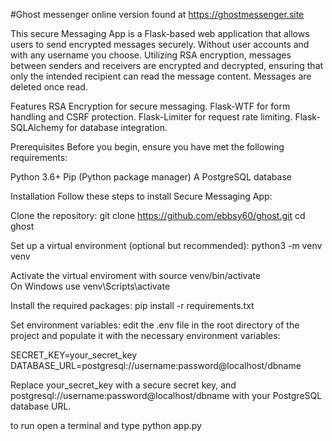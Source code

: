 #﻿Ghost messenger  online version found at https://ghostmessenger.site
 
This secure Messaging App is a Flask-based web application that allows users to send encrypted messages securely. Without user accounts and with any username you choose. Utilizing RSA encryption, messages between senders and receivers are encrypted and decrypted, ensuring that only the intended recipient can read the message content. Messages are deleted once read.

Features
RSA Encryption for secure messaging.
Flask-WTF for form handling and CSRF protection.
Flask-Limiter for request rate limiting.
Flask-SQLAlchemy for database integration.

Prerequisites
Before you begin, ensure you have met the following requirements:

Python 3.6+
Pip (Python package manager)
A PostgreSQL database


Installation
Follow these steps to install Secure Messaging App:

Clone the repository:
git clone https://github.com/ebbsy60/ghost.git
cd ghost

Set up a virtual environment (optional but recommended):
python3 -m venv venv

Activate the virtual enviroment with
source venv/bin/activate  
On Windows use 
venv\Scripts\activate

Install the required packages:
pip install -r requirements.txt


Set environment variables:
edit the .env file in the root directory of the project and populate it with the necessary environment variables:

SECRET_KEY=your_secret_key
DATABASE_URL=postgresql://username:password@localhost/dbname

Replace your_secret_key with a secure secret key, and postgresql://username:password@localhost/dbname with your PostgreSQL database URL.

to run open a terminal and type python app.py

